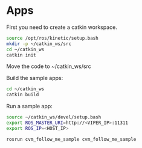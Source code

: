 # Apps

First you need to create a catkin workspace.

```bash
source /opt/ros/kinetic/setup.bash
mkdir -p ~/catkin_ws/src
cd ~/catkin_ws
catkin init
```

Move the code to ~/catkin_ws/src

Build the sample apps:

```bash
cd ~/catkin_ws
catkin build
```

Run a sample app:

```bash
source ~/catkin_ws/devel/setup.bash
export ROS_MASTER_URI=http://<VIPER_IP>:11311
export ROS_IP=<HOST_IP>

rosrun cvm_follow_me_sample cvm_follow_me_sample

```
